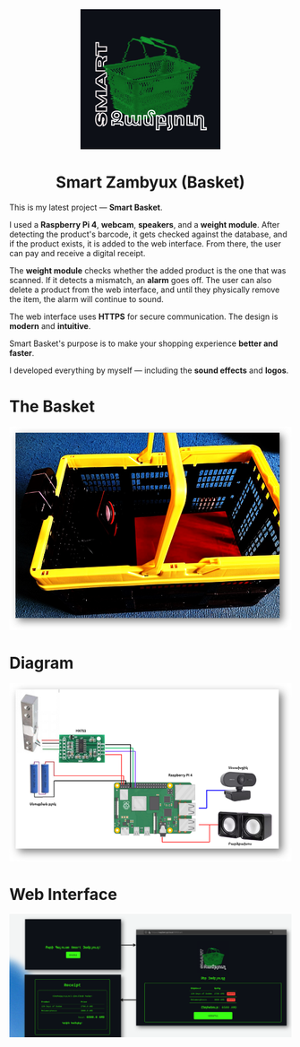 <div align='center'>
<img src="https://github.com/L01010000/SmartBasket/blob/main/logo.png" width="250px" />
 <h1>Smart Zambyux (Basket)</h1>    
</div>

This is my latest project — **Smart Basket**.

I used a **Raspberry Pi 4**, **webcam**, **speakers**, and a **weight module**. After detecting the product's barcode, it gets checked against the database, and if the product exists, it is added to the web interface. From there, the user can pay and receive a digital receipt.

The **weight module** checks whether the added product is the one that was scanned. If it detects a mismatch, an **alarm** goes off. The user can also delete a product from the web interface, and until they physically remove the item, the alarm will continue to sound.

The web interface uses **HTTPS** for secure communication. The design is **modern** and **intuitive**.

Smart Basket's purpose is to make your shopping experience **better and faster**.

I developed everything by myself — including the **sound effects** and **logos**.


# The Basket
<img src="https://github.com/L01010000/SmartBasket/blob/main/imagesvids/Picture4.png" width="900px" />

# Diagram

<img src="https://github.com/L01010000/SmartBasket/blob/main/imagesvids/Picture1.png" width="900px" />

# Web Interface

<img src="https://github.com/L01010000/SmartBasket/blob/main/imagesvids/work.png" width="900px" />

